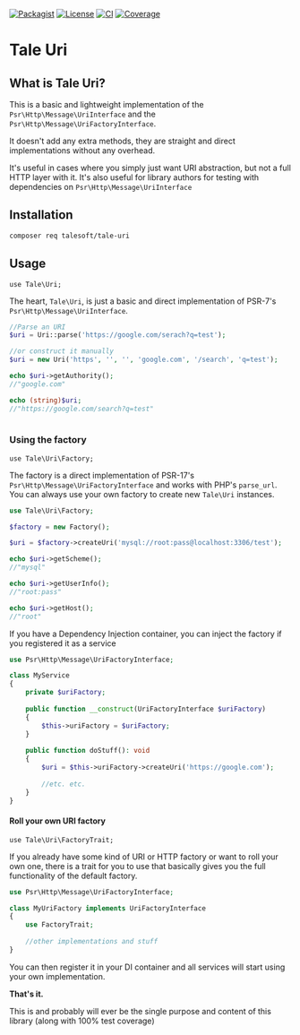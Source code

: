 
[![Packagist](https://img.shields.io/packagist/v/talesoft/tale-uri.svg?style=for-the-badge)](https://packagist.org/packages/talesoft/tale-uri)
[![License](https://img.shields.io/github/license/Talesoft/tale-uri.svg?style=for-the-badge)](https://github.com/Talesoft/tale-uri/blob/master/LICENSE.md)
[![CI](https://img.shields.io/travis/Talesoft/tale-uri.svg?style=for-the-badge)](https://travis-ci.org/Talesoft/tale-uri)
[![Coverage](https://img.shields.io/codeclimate/coverage/Talesoft/tale-uri.svg?style=for-the-badge)](https://codeclimate.com/github/Talesoft/tale-uri)

Tale Uri
========

What is Tale Uri?
-----------------

This is a basic and lightweight implementation of the 
`Psr\Http\Message\UriInterface` and the `Psr\Http\Message\UriFactoryInterface`. 

It doesn't add any extra methods, they are straight and direct implementations
without any overhead.

It's useful in cases where you simply just want URI abstraction,
but not a full HTTP layer with it. It's also useful for library
authors for testing with dependencies on `Psr\Http\Message\UriInterface`

Installation
------------

```bash
composer req talesoft/tale-uri
```

Usage
-----

`use Tale\Uri;`

The heart, `Tale\Uri`, is just a basic and direct implementation
of PSR-7's `Psr\Http\Message\UriInterface`.

```php
//Parse an URI
$uri = Uri::parse('https://google.com/serach?q=test');

//or construct it manually
$uri = new Uri('https', '', '', 'google.com', '/search', 'q=test');

echo $uri->getAuthority(); 
//"google.com"

echo (string)$uri; 
//"https://google.com/search?q=test"
    
```

### Using the factory

`use Tale\Uri\Factory;`

The factory is a direct implementation of PSR-17's 
`Psr\Http\Message\UriFactoryInterface` and works with
PHP's `parse_url`. You can always use your own factory
to create new `Tale\Uri` instances.

```php
use Tale\Uri\Factory;

$factory = new Factory();

$uri = $factory->createUri('mysql://root:pass@localhost:3306/test');

echo $uri->getScheme();
//"mysql"

echo $uri->getUserInfo(); 
//"root:pass"

echo $uri->getHost();
//"root"
```

If you have a Dependency Injection container, you can inject
the factory if you registered it as a service

```php
use Psr\Http\Message\UriFactoryInterface;

class MyService
{
    private $uriFactory;
    
    public function __construct(UriFactoryInterface $uriFactory)
    {
        $this->uriFactory = $uriFactory;    
    }
    
    public function doStuff(): void
    {
        $uri = $this->uriFactory->createUri('https://google.com');
        
        //etc. etc.
    }
}
```

#### Roll your own URI factory

`use Tale\Uri\FactoryTrait;`

If you already have some kind of URI or HTTP factory
or want to roll your own one, there is a trait for you to use
that basically gives you the full functionality of the
default factory.

```php
use Psr\Http\Message\UriFactoryInterface;

class MyUriFactory implements UriFactoryInterface
{
    use FactoryTrait;
    
    //other implementations and stuff
}
```

You can then register it in your DI container and all services
will start using your own implementation.


**That's it.**

This is and probably will ever be the single purpose and content 
of this library (along with 100% test coverage)